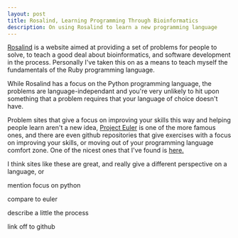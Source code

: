 ```yaml
---
layout: post
title: Rosalind, Learning Programming Through Bioinformatics
description: On using Rosalind to learn a new programming language
---
```


[Rosalind](http://rosalind.info) is a website aimed at providing a set of problems for people to solve, to teach a good deal about bioinformatics, and software development in the process. Personally I've taken this on as a means to teach myself the fundamentals of the Ruby programming language.

While Rosalind has a focus on the Python programming language, the problems are language-independant and you're very unlikely to hit upon something that a problem requires that your language of choice doesn't have.

Problem sites that give a focus on improving your skills this way and helping people learn aren't a new idea, [Project Euler](https://projecteuler.net/) is one of the more famous ones, and there are even github repositories that give exercises with a focus on improving your skills, or moving out of your programming language comfort zone. One of the nicest ones that I've found is [here.](https://github.com/karan/Projects)

I think sites like these are great, and really give a different perspective on a language, or 

mention focus on python

compare to euler

describe a little the process

link off to github